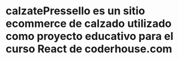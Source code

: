 # calzatePressello es un sitio ecommerce de calzado utilizado como proyecto educativo para el curso React de coderhouse.com
